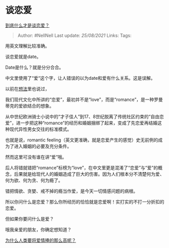 # 谈恋爱
[到底什么才是谈恋爱？](https://www.zhihu.com/question/383928922/answer/1679179532)

> Author: #NellNell 
Last update: *25/08/2021* 
Links:
Tags:  

用英文理解比较准确。

谈恋爱就是date。

Date是什么？就是分分合合。

中文里使用了“爱“这个字，让人错误的以为date和爱有什么关系。这是误解。

以前在[想法](http://www.zhihu.com/pin/1323249185416724480)里也说过，

我们现代文化中所讲的“恋爱”，最初并不是“love”，而是“romance”，是一种罗曼蒂克的爱欲结合的想象。

从中世纪欧洲骑士小说中的“才子佳人”到17、8世纪脱离了传统社区约束的“自由恋爱”，进一步把这种“romance”的经历和婚姻捆绑了起来，变成了先恋爱再结婚这种现代异性男女交往的标准模式。

也就是说，romantic feeling（英文更准确，就是恋爱产生的感觉）史无前例的成为了进入婚姻的必要及充分条件。

然而这里可没有谁在讲“爱”哦。

后人将错就错把“romance”标榜为“love”，在中文里更是混淆了“恋爱”与“爱”的概念，后果就是给现代人的婚姻造成了巨大的伤害。因为人们根本分不清楚何为爱、何为欲、何为贪、何为瘾了。

错把情欲、贪婪、戒不掉的瘾当作爱，是今天一切情感问题的病根。

所以你问什么是恋爱？那么你所经历的恰恰就是恋爱啊！实打实的不打一分折扣的恋爱。

但如果你要问什么是爱？

哦我亲爱的朋友，你确定想知道？

  

  

  

[为什么人类要将爱情捧的那么高呢？](https://www.zhihu.com/question/425731605/answer/1541587607)

  
  


